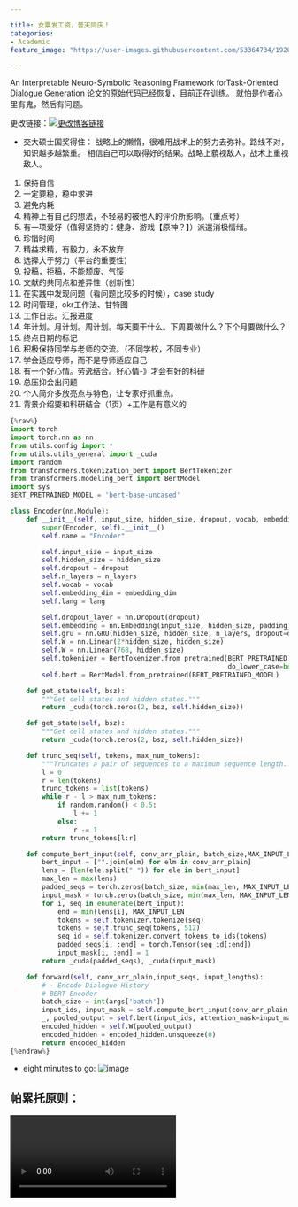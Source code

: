 ```yaml
---

title: 女票发工资，普天同庆！
categories:
- Academic
feature_image: "https://user-images.githubusercontent.com/53364734/192078882-190b1b14-a1ee-4590-ac1f-56ac81ffeb56.png"

---
```

An Interpretable Neuro-Symbolic Reasoning Framework forTask-Oriented Dialogue Generation 论文的原始代码已经恢复，目前正在训练。
就怕是作者心里有鬼，然后有问题。
<!-- more -->


更改链接：[![更改博客链接](https://user-images.githubusercontent.com/53364734/192180297-c1654533-eb5f-4bf9-aa9f-ab830208a5e3.png)](https://github.com/lizeyujack/lizeyujack.github.io/edit/main/_posts/2022-10-05-example-post-twentity.md)

- 交大硕士国奖得住：
战略上的懒惰，很难用战术上的努力去弥补。路线不对，知识越多越繁重。
相信自己可以取得好的结果。战略上藐视敌人，战术上重视敌人。
1. 保持自信
2. 一定要稳，稳中求进
3. 避免内耗
4. 精神上有自己的想法，不轻易的被他人的评价所影响。（重点号）
5. 有一项爱好（值得坚持的：健身、游戏【原神？】）派遣消极情绪。
6. 珍惜时间
7. 精益求精，有毅力，永不放弃
8. 选择大于努力（平台的重要性）
9. 投稿，拒稿，不能颓废、气馁
10. 文献的共同点和差异性（创新性）
11. 在实践中发现问题（看问题比较多的时候），case study
12. 时间管理，okr工作法、甘特图
13. 工作日志。汇报进度
14. 年计划。月计划。周计划。每天要干什么。下周要做什么？下个月要做什么？
15. 终点日期的标记
16. 积极保持同学与老师的交流。（不同学校，不同专业）
17. 学会适应导师，而不是导师适应自己
18. 有一个好心情。劳逸结合。好心情-》才会有好的科研
19. 总压抑会出问题
20. 个人简介多放亮点与特色，让专家好抓重点。
21. 背景介绍要和科研结合（1页）+工作是有意义的

```python
{%raw%} 
import torch
import torch.nn as nn
from utils.config import *
from utils.utils_general import _cuda
import random
from transformers.tokenization_bert import BertTokenizer
from transformers.modeling_bert import BertModel
import sys
BERT_PRETRAINED_MODEL = 'bert-base-uncased'

class Encoder(nn.Module):
    def __init__(self, input_size, hidden_size, dropout, vocab, embedding_dim, lang, n_layers=1):
        super(Encoder, self).__init__()
        self.name = "Encoder"

        self.input_size = input_size
        self.hidden_size = hidden_size
        self.dropout = dropout
        self.n_layers = n_layers
        self.vocab = vocab
        self.embedding_dim = embedding_dim
        self.lang = lang

        self.dropout_layer = nn.Dropout(dropout)
        self.embedding = nn.Embedding(input_size, hidden_size, padding_idx=PAD_token)
        self.gru = nn.GRU(hidden_size, hidden_size, n_layers, dropout=dropout, bidirectional=True)
        self.W = nn.Linear(2*hidden_size, hidden_size)
        self.W = nn.Linear(768, hidden_size)
        self.tokenizer = BertTokenizer.from_pretrained(BERT_PRETRAINED_MODEL,
                                                       do_lower_case=bool(BERT_PRETRAINED_MODEL.endswith("uncased")))
        self.bert = BertModel.from_pretrained(BERT_PRETRAINED_MODEL)

    def get_state(self, bsz):
        """Get cell states and hidden states."""
        return _cuda(torch.zeros(2, bsz, self.hidden_size))

    def get_state(self, bsz):
        """Get cell states and hidden states."""
        return _cuda(torch.zeros(2, bsz, self.hidden_size))

    def trunc_seq(self, tokens, max_num_tokens):
        """Truncates a pair of sequences to a maximum sequence length. Lifted from Google's BERT repo."""
        l = 0
        r = len(tokens)
        trunc_tokens = list(tokens)
        while r - l > max_num_tokens:
            if random.random() < 0.5:
                l += 1
            else:
                r -= 1
        return trunc_tokens[l:r]

    def compute_bert_input(self, conv_arr_plain, batch_size,MAX_INPUT_LEN):
        bert_input = ["".join(elm) for elm in conv_arr_plain]
        lens = [len(ele.split(" ")) for ele in bert_input]
        max_len = max(lens)
        padded_seqs = torch.zeros(batch_size, min(max_len, MAX_INPUT_LEN)).long()
        input_mask = torch.zeros(batch_size, min(max_len, MAX_INPUT_LEN))
        for i, seq in enumerate(bert_input):
            end = min(lens[i], MAX_INPUT_LEN
            tokens = self.tokenizer.tokenize(seq)
            tokens = self.trunc_seq(tokens, 512)
            seq_id = self.tokenizer.convert_tokens_to_ids(tokens)
            padded_seqs[i, :end] = torch.Tensor(seq_id[:end])
            input_mask[i, :end] = 1
        return _cuda(padded_seqs), _cuda(input_mask)

    def forward(self, conv_arr_plain,input_seqs, input_lengths):
        # - Encode Dialogue History
        # BERT Encoder
        batch_size = int(args['batch'])
        input_ids, input_mask = self.compute_bert_input(conv_arr_plain, batch_size,input_lengths[0])
        _, pooled_output = self.bert(input_ids, attention_mask=input_mask)
        encoded_hidden = self.W(pooled_output)
        encoded_hidden = encoded_hidden.unsqueeze(0)
        return encoded_hidden
{%endraw%}
```
- eight minutes to go:
![image](https://user-images.githubusercontent.com/53364734/194055373-4a6a6025-e987-4274-b226-cfdc4e267b65.png)

## 帕累托原则：
<video id="video-share_html5_api" class="vjs-tech" tabindex="-1" preload="auto" src="https://560-cn-east-2.cdn-vod.huaweicloud.com/asset/a7dcecdf8f9c4cb6c99187156cd2bd46/ff727aaee49ad19ae4d4214d699d1801.mp4?auth_info=m0Np1R8LtIfXrX3afUh%2FRDBIctx%2FrxhBjA%2F3C4eDM4ZlK3d3tsYuSFiCAnm05WOCIsWTbEXvxDVDhslRgngW2Q%3D%3D.95735b1617edcb585f43536218da6d05"></video>

